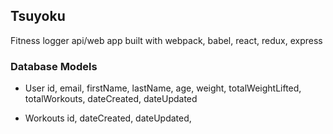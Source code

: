 ## Tsuyoku ##
Fitness logger api/web app built with webpack, babel, react, redux, express

### Database Models ###
- User
  id, email, firstName, lastName, age, weight, totalWeightLifted, totalWorkouts, dateCreated, dateUpdated

- Workouts
  id, dateCreated, dateUpdated, 